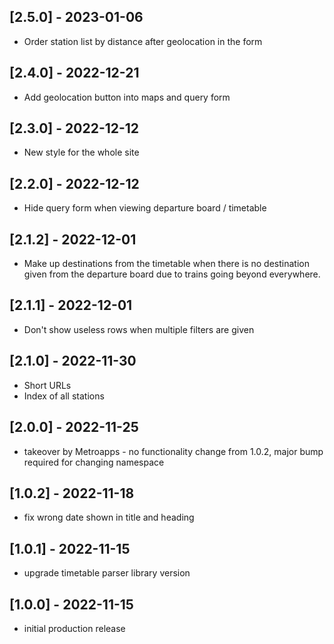 ## [2.5.0] - 2023-01-06
* Order station list by distance after geolocation in the form

## [2.4.0] - 2022-12-21
* Add geolocation button into maps and query form

## [2.3.0] - 2022-12-12
* New style for the whole site

## [2.2.0] - 2022-12-12
* Hide query form when viewing departure board / timetable

## [2.1.2] - 2022-12-01
* Make up destinations from the timetable when there is no destination given
from the departure board due to trains going beyond everywhere.

## [2.1.1] - 2022-12-01
* Don't show useless rows when multiple filters are given

## [2.1.0] - 2022-11-30
* Short URLs
* Index of all stations

## [2.0.0] - 2022-11-25
* takeover by Metroapps - no functionality change from 1.0.2, major bump
required for changing namespace

## [1.0.2] - 2022-11-18
* fix wrong date shown in title and heading

## [1.0.1] - 2022-11-15
* upgrade timetable parser library version

## [1.0.0] - 2022-11-15
* initial production release